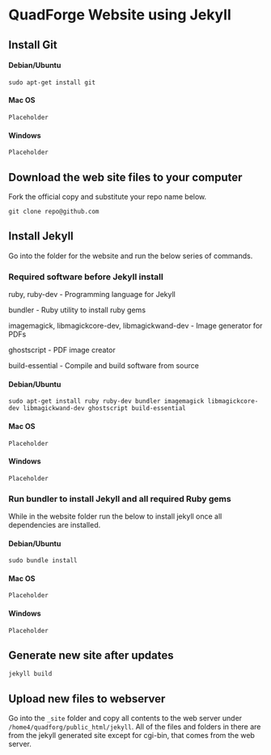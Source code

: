 # QuadForge Website using Jekyll

## Install Git

#### Debian/Ubuntu

`sudo apt-get install git`

#### Mac OS

`Placeholder`

#### Windows

`Placeholder`

## Download the web site files to your computer

Fork the official copy and substitute your repo name below.

`git clone repo@github.com`

## Install Jekyll

Go into the folder for the website and run the below series of commands. 

### Required software before Jekyll install

ruby, ruby-dev - Programming language for Jekyll

bundler - Ruby utility to install ruby gems

imagemagick, libmagickcore-dev, libmagickwand-dev - Image generator for PDFs

ghostscript - PDF image creator

build-essential - Compile and build software from source

#### Debian/Ubuntu

`sudo apt-get install ruby ruby-dev bundler imagemagick libmagickcore-dev libmagickwand-dev ghostscript build-essential`

#### Mac OS

`Placeholder`

#### Windows

`Placeholder`

### Run bundler to install Jekyll and all required Ruby gems

While in the website folder run the below to install jekyll once all dependencies are installed.

#### Debian/Ubuntu

`sudo bundle install`

#### Mac OS

`Placeholder`

#### Windows

`Placeholder`

## Generate new site after updates

`jekyll build`

## Upload new files to webserver

Go into the `_site` folder and copy all contents to the web server under `/home4/quadforg/public_html/jekyll`. All of the files and folders in there are from the jekyll generated site except for cgi-bin, that comes from the web server.
